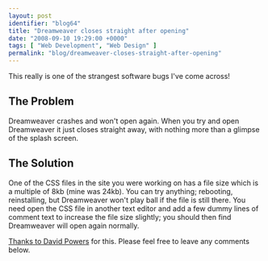 ```yaml
---
layout: post
identifier: "blog64"
title: "Dreamweaver closes straight after opening"
date: "2008-09-10 19:29:00 +0000"
tags: [ "Web Development", "Web Design" ]
permalink: "blog/dreamweaver-closes-straight-after-opening"
---
```

This really is one of the strangest software bugs I've come across!

## The Problem

Dreamweaver crashes and won't open again. When you try and open Dreamweaver it just closes straight away, with nothing more than a glimpse of the splash screen.

## The Solution

One of the CSS files in the site you were working on has a file size which is a multiple of 8kb (mine was 24kb). You can try anything; rebooting, reinstalling, but Dreamweaver won't play ball if the file is still there. You need open the CSS file in another text editor and add a few dummy lines of comment text to increase the file size slightly; you should then find Dreamweaver will open again normally.

[Thanks to David Powers](http://groups.google.com/group/macromedia.dreamweaver/msg/4f6b8d6385dc3466) for this. Please feel free to leave any comments below.